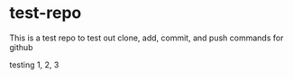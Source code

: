 # test-repo
This is a test repo to test out clone, add, commit, and push commands for github


testing 1, 2, 3